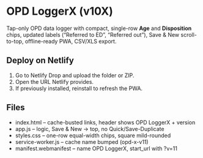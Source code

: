 # OPD LoggerX (v10X)

Tap-only OPD data logger with compact, single-row **Age** and **Disposition** chips, updated labels (“Referred to ED”, “Referred out”), Save & New scroll-to-top, offline-ready PWA, CSV/XLS export.

## Deploy on Netlify
1) Go to Netlify Drop and upload the folder or ZIP.
2) Open the URL Netlify provides.
3) If previously installed, reinstall to refresh the PWA.

## Files
- index.html – cache-busted links, header shows OPD LoggerX + version
- app.js – logic, Save & New → top, no Quick/Save-Duplicate
- styles.css – one-row equal-width chips, square mild-rounded
- service-worker.js – cache name bumped (opd-x-v11)
- manifest.webmanifest – name OPD LoggerX, start_url with ?v=11
